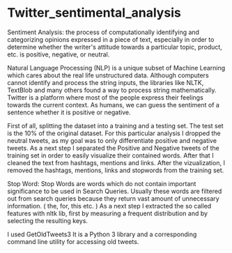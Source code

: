 # Twitter_sentimental_analysis

Sentiment Analysis: the process of computationally identifying and categorizing opinions expressed in a piece of text, especially in order to determine whether the writer's attitude towards a particular topic, product, etc. is positive, negative, or neutral.

Natural Language Processing (NLP) is a unique subset of Machine Learning which cares about the real life unstructured data. Although computers cannot identify and process the string inputs, the libraries like NLTK, TextBlob and many others found a way to process string mathematically. Twitter is a platform where most of the people express their feelings towards the current context. As humans, we can guess the sentiment of a sentence whether it is positive or negative.

First of all, splitting the dataset into a training and a testing set. The test set is the 10% of the original dataset. For this particular analysis I dropped the neutral tweets, as my goal was to only differentiate positive and negative tweets.
As a next step I separated the Positive and Negative tweets of the training set in order to easily visualize their contained words. After that I cleaned the text from hashtags, mentions and links.
After the vizualization, I removed the hashtags, mentions, links and stopwords from the training set.

Stop Word: Stop Words are words which do not contain important significance to be used in Search Queries. Usually these words are filtered out from search queries because they return vast amount of unnecessary information. ( the, for, this etc. )
As a next step I extracted the so called features with nltk lib, first by measuring a frequent distribution and by selecting the resulting keys.

I used GetOldTweets3
It is a Python 3 library and a corresponding command line utility for accessing old tweets.
